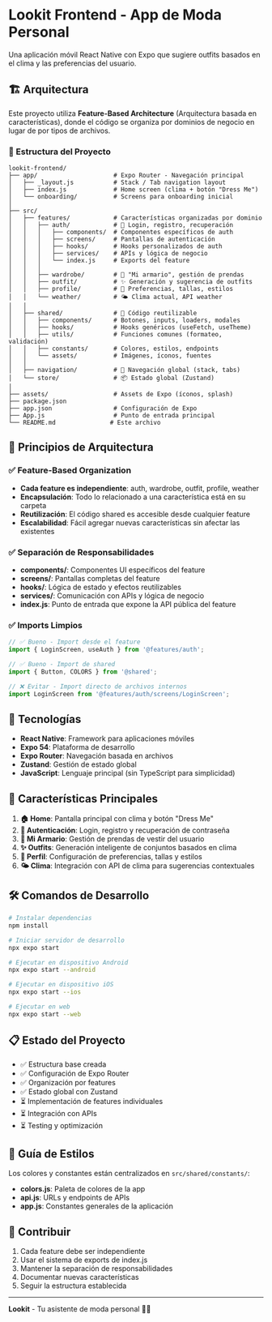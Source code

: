 # Lookit Frontend - App de Moda Personal

Una aplicación móvil React Native con Expo que sugiere outfits basados en el clima y las preferencias del usuario.

## 🏗️ Arquitectura

Este proyecto utiliza **Feature-Based Architecture** (Arquitectura basada en características), donde el código se organiza por dominios de negocio en lugar de por tipos de archivos.

### 📁 Estructura del Proyecto

```
lookit-frontend/
├── app/                     # Expo Router - Navegación principal
│   ├── _layout.js           # Stack / Tab navigation layout
│   ├── index.js             # Home screen (clima + botón "Dress Me")
│   └── onboarding/          # Screens para onboarding inicial
│
├── src/
│   ├── features/            # Características organizadas por dominio
│   │   ├── auth/            # 🔐 Login, registro, recuperación
│   │   │   ├── components/  # Componentes específicos de auth
│   │   │   ├── screens/     # Pantallas de autenticación
│   │   │   ├── hooks/       # Hooks personalizados de auth
│   │   │   ├── services/    # APIs y lógica de negocio
│   │   │   └── index.js     # Exports del feature
│   │   │
│   │   ├── wardrobe/        # 👗 "Mi armario", gestión de prendas
│   │   ├── outfit/          # ✨ Generación y sugerencia de outfits
│   │   ├── profile/         # 👤 Preferencias, tallas, estilos
│   │   └── weather/         # 🌤️ Clima actual, API weather
│   │
│   ├── shared/              # 🔄 Código reutilizable
│   │   ├── components/      # Botones, inputs, loaders, modales
│   │   ├── hooks/           # Hooks genéricos (useFetch, useTheme)
│   │   ├── utils/           # Funciones comunes (formateo, validación)
│   │   ├── constants/       # Colores, estilos, endpoints
│   │   └── assets/          # Imágenes, íconos, fuentes
│   │
│   ├── navigation/          # 🧭 Navegación global (stack, tabs)
│   └── store/               # 📦 Estado global (Zustand)
│
├── assets/                  # Assets de Expo (íconos, splash)
├── package.json
├── app.json                 # Configuración de Expo
├── App.js                   # Punto de entrada principal
└── README.md               # Este archivo
```

## 🎯 Principios de Arquitectura

### ✅ Feature-Based Organization
- **Cada feature es independiente**: auth, wardrobe, outfit, profile, weather
- **Encapsulación**: Todo lo relacionado a una característica está en su carpeta
- **Reutilización**: El código shared es accesible desde cualquier feature
- **Escalabilidad**: Fácil agregar nuevas características sin afectar las existentes

### ✅ Separación de Responsabilidades
- **components/**: Componentes UI específicos del feature
- **screens/**: Pantallas completas del feature
- **hooks/**: Lógica de estado y efectos reutilizables
- **services/**: Comunicación con APIs y lógica de negocio
- **index.js**: Punto de entrada que expone la API pública del feature

### ✅ Imports Limpios
```javascript
// ✅ Bueno - Import desde el feature
import { LoginScreen, useAuth } from '@features/auth';

// ✅ Bueno - Import de shared
import { Button, COLORS } from '@shared';

// ❌ Evitar - Import directo de archivos internos
import LoginScreen from '@features/auth/screens/LoginScreen';
```

## 🚀 Tecnologías

- **React Native**: Framework para aplicaciones móviles
- **Expo 54**: Plataforma de desarrollo
- **Expo Router**: Navegación basada en archivos
- **Zustand**: Gestión de estado global
- **JavaScript**: Lenguaje principal (sin TypeScript para simplicidad)

## 📱 Características Principales

1. **🏠 Home**: Pantalla principal con clima y botón "Dress Me"
2. **🔐 Autenticación**: Login, registro y recuperación de contraseña
3. **👗 Mi Armario**: Gestión de prendas de vestir del usuario
4. **✨ Outfits**: Generación inteligente de conjuntos basados en clima
5. **👤 Perfil**: Configuración de preferencias, tallas y estilos
6. **🌤️ Clima**: Integración con API de clima para sugerencias contextuales

## 🛠️ Comandos de Desarrollo

```bash
# Instalar dependencias
npm install

# Iniciar servidor de desarrollo
npx expo start

# Ejecutar en dispositivo Android
npx expo start --android

# Ejecutar en dispositivo iOS
npx expo start --ios

# Ejecutar en web
npx expo start --web
```

## 📋 Estado del Proyecto

- ✅ Estructura base creada
- ✅ Configuración de Expo Router
- ✅ Organización por features
- ✅ Estado global con Zustand
- ⏳ Implementación de features individuales
- ⏳ Integración con APIs
- ⏳ Testing y optimización

## 🎨 Guía de Estilos

Los colores y constantes están centralizados en `src/shared/constants/`:
- **colors.js**: Paleta de colores de la app
- **api.js**: URLs y endpoints de APIs
- **app.js**: Constantes generales de la aplicación

## 🤝 Contribuir

1. Cada feature debe ser independiente
2. Usar el sistema de exports de index.js
3. Mantener la separación de responsabilidades
4. Documentar nuevas características
5. Seguir la estructura establecida

---

**Lookit** - Tu asistente de moda personal 👗✨